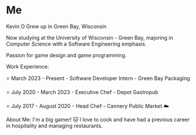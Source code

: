 # Me

Kevin O 
Grew up in Green Bay, Wisconsin

Now studying at the University of Wisconsin - Green Bay, majoring in Computer Science with a Software Engineering emphasis. 

Passion for game design and game programming.

Work Experience:

⭐ March 2023 - Present - Software Developer Intern - Green Bay Packaging

⭐ July 2020 - March 2023 - Executive Chef - Depot Gastropub

⭐ July 2017 - August 2020 - Head Chef - Cannery Public Market ☁️

About Me:
I'm a big gamer! 🐱 I love to cook and have had a previous career in hospitality and managing restaurants. 
